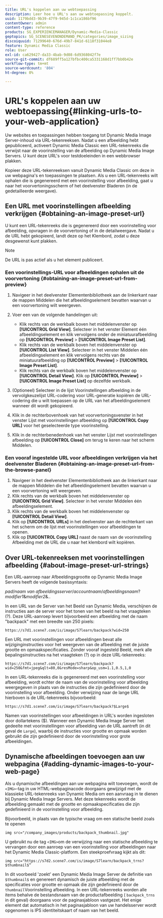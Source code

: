 ```yaml
---
title: URL's koppelen aan uw webtoepassing
description: Leer hoe u URL's aan uw webtoepassing koppelt.
uuid: 1179bdd3-9b39-47f9-945d-1c1ca186bf96
contentOwner: admin
content-type: reference
products: SG_EXPERIENCEMANAGER/Dynamic-Media-Classic
geptopics: SG_SCENESEVENONDEMAND_PK/categories/image_sizing
discoiquuid: 71299640-676d-49b7-841d-6118f31044e8
feature: Dynamic Media Classic
role: User
exl-id: ca629427-da33-4bab-9d08-6d9368042f7e
source-git-commit: df689ff5a127bfbc400ca5331168d1ff7bb0b42e
workflow-type: tm+mt
source-wordcount: '804'
ht-degree: 0%

---
```


# URL&#39;s koppelen aan uw webtoepassing{#linking-urls-to-your-web-application}

Uw websites en toepassingen hebben toegang tot Dynamic Media Image Server-inhoud via URL-tekenreeksen. Nadat u een afbeelding hebt gepubliceerd, activeert Dynamic Media Classic een URL-tekenreeks die verwijst naar de voorinstelling van de afbeelding op Dynamic Media Image Servers. U kunt deze URL&#39;s voor testdoeleinden in een webbrowser plakken.

Kopieer deze URL-tekenreeksen vanuit Dynamic Media Classic om deze in uw webpagina&#39;s en toepassingen te plaatsen. Als u een URL-tekenreeks wilt ophalen die is gegenereerd met een voorinstelling voor afbeelding, gaat u naar het voorvertoningsscherm of het deelvenster Bladeren (in de gedetailleerde weergave).

## Een URL met voorinstellingen afbeelding verkrijgen {#obtaining-an-image-preset-url}

U kunt een URL-tekenreeks die is gegenereerd door een voorinstelling voor afbeelding, opvragen in de voorvertoning of in de detailweergave. Nadat u de URL hebt gekopieerd, landt deze op het Klembord, zodat u deze desgewenst kunt plakken.

>[!NOTE]
>
>De URL is pas actief als u het element publiceert.

### Een voorinstellings-URL voor afbeeldingen ophalen uit de voorvertoning {#obtaining-an-image-preset-url-from-preview}

1. Navigeer in het deelvenster Elementenbibliotheek aan de linkerkant naar de mappen Middelen die het afbeeldingselement bevatten waarvan u een voorvertoning wilt weergeven.
1. Voer een van de volgende handelingen uit:

   * Klik rechts van de werkbalk boven het middelenvenster op **[!UICONTROL Grid View]**. Selecteer in het venster Element één afbeeldingselement en klik vervolgens onder de miniatuurafbeelding op **[!UICONTROL Preview]** > **[!UICONTROL Image Preset List]**.
   * Klik rechts van de werkbalk boven het middelenvenster op **[!UICONTROL List View]**. Selecteer in het venster Middelen één afbeeldingselement en klik vervolgens rechts van de miniatuurafbeelding op **[!UICONTROL Preview]** > **[!UICONTROL Image Preset List]**.
   * Klik rechts van de werkbalk boven het middelenvenster op **[!UICONTROL Detail View]**. Klik op **[!UICONTROL Preview]** > **[!UICONTROL Image Preset List]** op dezelfde werkbalk.

1. (Optioneel) Selecteer in de lijst Voorinstellingen afbeelding in de vervolgkeuzelijst URL-codering voor URL-generatie kopiëren de URL-codering die u wilt toepassen op de URL van het afbeeldingselement wanneer dit wordt gekopieerd.
1. Klik in de rechterbovenhoek van het voorvertoningsvenster in het venster Lijst met voorinstellingen afbeelding op **[!UICONTROL Copy URL]** voor het geselecteerde type voorinstelling.
1. Klik in de rechterbenedenhoek van het venster Lijst met voorinstellingen afbeelding op **[!UICONTROL Close]** om terug te keren naar het scherm Middelen.

### Een vooraf ingestelde URL voor afbeeldingen verkrijgen via het deelvenster Bladeren {#obtaining-an-image-preset-url-from-the-browse-panel}

1. Navigeer in het deelvenster Elementenbibliotheek aan de linkerkant naar de mappen Middelen die het afbeeldingselement bevatten waarvan u een voorvertoning wilt weergeven.
1. Klik rechts van de werkbalk boven het middelenvenster op **[!UICONTROL Grid View]**. Selecteer in het venster Middelen één afbeeldingselement.
1. Klik rechts van de werkbalk boven het middelenvenster op **[!UICONTROL Detail View]**.
1. Klik op **[!UICONTROL URLs]** in het deelvenster aan de rechterkant van het scherm om de lijst met voorinstellingen voor afbeeldingen te openen.
1. Klik op **[!UICONTROL Copy URL]** naast de naam van de voorinstelling Afbeelding met de URL die u naar het klembord wilt kopiëren.

## Over URL-tekenreeksen met voorinstellingen afbeelding {#about-image-preset-url-strings}

Een URL-aanroep naar Afbeeldingsgrootte op Dynamic Media Image Servers heeft de volgende basissyntaxis:

*pad*/*naam van afbeeldingsserver*/*accountnaam*/*afbeeldingsnaam*?*modifier1*&amp;*modifier2*&amp;..

In een URL van de Server van het Beeld van Dynamic Media, verschijnen de instructies aan de server voor het tonen van het beeld na het vraagteken (?). Deze URL-aanroep levert bijvoorbeeld een afbeelding met de naam &quot;backpack&quot; met een breedte van 250 pixels:

```as3
https://s7d1.scene7.com/is/image/S7learn/backpack?wid=250
```

Een URL met voorinstellingen voor afbeeldingen bevat alle wijziginginstructies voor het weergeven van de afbeelding met de juiste grootte en opmaakspecificaties. Zonder vooraf ingesteld Beeld, merk alle bepalingsinstructies na het vraagteken (?) op in deze URL-tekenreeks:

```as3
https://s7d1.scene7.com/is/image/S7learn/backpack?wid=250&fmt=jpeg&qlt=80,0&resMode=sharp&op_usm=1.1,0.5,1,0
```

In een URL-tekenreeks die is gegenereerd met een voorinstelling voor afbeelding, wordt echter de naam van de voorinstelling voor afbeelding weergegeven in plaats van de instructies die zijn gedefinieerd door de voorinstelling voor afbeelding. Onder verwijzing naar de lange URL hierboven is de URL-tekenreeks bijvoorbeeld:

```as3
https://s7d1.scene7.com/is/image/S7learn/backpack?$Large$
```

Namen van voorinstellingen voor afbeeldingen in URL&#39;s worden ingesloten door dollartekens ($). Wanneer een Dynamic Media Image Server het gedeelte met voorinstellingen voor afbeelding van de URL aantreft (in dit geval de `Large`), waarbij de instructies voor grootte en opmaak worden gebruikt die zijn gedefinieerd door de voorinstelling voor grote afbeeldingen.

## Dynamische afbeeldingen toevoegen aan uw webpagina {#adding-dynamic-images-to-your-web-page}

Als u dynamische afbeeldingen aan uw webpagina wilt toevoegen, wordt de `<IMG>`-tag in uw HTML-webpaginacode doorgaans gewijzigd met de klassieke URL-tekenreeks van Dynamic Media om een aanvraag in te dienen bij Dynamic Media Image Servers. Met deze tekenreeks wordt de afbeelding gemaakt met de grootte en opmaakspecificaties die zijn gedefinieerd in de voorinstelling voor afbeelding.

Bijvoorbeeld, in plaats van de typische vraag om een statische beeld zoals te openen

```as3
img src="/company_images/products/backpack_thumbnail.jpg"
```

U gebruikt nu de tag `<IMG>`om de verwijzing naar een statische afbeelding te vervangen door een aanroep van een voorinstelling voor afbeeldingen naar het Dynamic Media Classic-platform. Een steekproefvraag kijkt als dit:

```as3
img src="https://s7d2.scene7.com/is/image/S7learn/backpack_trns?$thumbnail$”
```

In dit voorbeeld &#39;zoekt&#39; een Dynamic Media Image Server de definitie van `$thumbnail$` en genereert dynamisch de juiste afbeelding met de specificaties voor grootte en opmaak die zijn gedefinieerd door de `thumbnail`Voorinstelling afbeelding. In een URL-tekenreeks worden alle items behalve de bestandsnaam van de productafbeelding ( `backpack_trns` in dit geval) doorgaans voor de paginasjabloon vastgezet. Het enige element dat automatisch in het paginasjabloon van uw handelsserver wordt opgenomen is IPS identiteitskaart of naam van het beeld.
